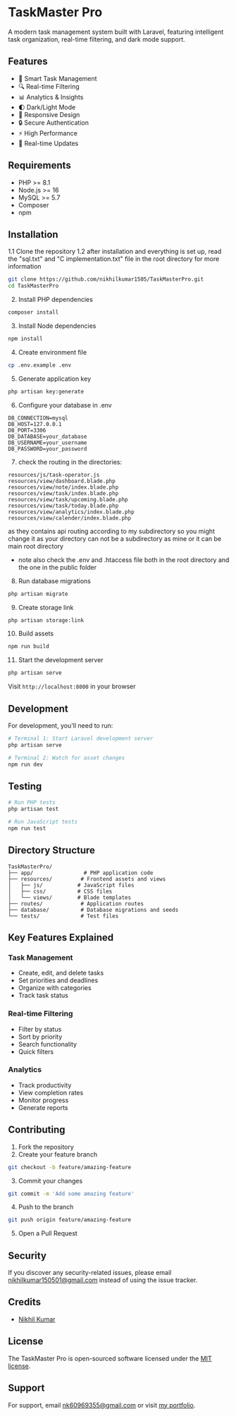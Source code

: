 # TaskMaster Pro

A modern task management system built with Laravel, featuring intelligent task organization, real-time filtering, and dark mode support.


## Features

- 🎯 Smart Task Management
- 🔍 Real-time Filtering
- 📊 Analytics & Insights
- 🌓 Dark/Light Mode
- 📱 Responsive Design
- 🔒 Secure Authentication
- ⚡ High Performance
- 🔄 Real-time Updates

## Requirements

- PHP >= 8.1
- Node.js >= 16
- MySQL >= 5.7
- Composer
- npm

## Installation

1.1 Clone the repository
1.2 after installation and everything is set up, read the "sql.txt" and "C implementation.txt" file in the root directory for more information

```bash
git clone https://github.com/nikhilkumar1505/TaskMasterPro.git
cd TaskMasterPro
```

2. Install PHP dependencies

```bash
composer install
```

3. Install Node dependencies

```bash
npm install
```

4. Create environment file

```bash
cp .env.example .env
```

5. Generate application key

```bash
php artisan key:generate
```

6. Configure your database in .env

```env
DB_CONNECTION=mysql
DB_HOST=127.0.0.1
DB_PORT=3306
DB_DATABASE=your_database
DB_USERNAME=your_username
DB_PASSWORD=your_password
```

7. check the routing in the directories:
```
resources/js/task-operator.js
resources/view/dashboard.blade.php
resources/view/note/index.blade.php
resources/view/task/index.blade.php
resources/view/task/upcoming.blade.php
resources/view/task/today.blade.php
resources/view/analytics/index.blade.php
resources/view/calender/index.blade.php
```
as they contains api routing according to my subdirectory so you might change it as your directory can not be a subdirectory as mine or it can be main root directory 
* note also check the .env and .htaccess file both in the root directory and the one in the public folder 



8. Run database migrations

```bash
php artisan migrate
```

9. Create storage link

```bash
php artisan storage:link
```

10. Build assets

```bash
npm run build
```

11. Start the development server

```bash
php artisan serve
```

Visit `http://localhost:8000` in your browser

## Development

For development, you'll need to run:

```bash
# Terminal 1: Start Laravel development server
php artisan serve

# Terminal 2: Watch for asset changes
npm run dev
```

## Testing

```bash
# Run PHP tests
php artisan test

# Run JavaScript tests
npm run test
```

## Directory Structure

```
TaskMasterPro/
├── app/                # PHP application code
├── resources/         # Frontend assets and views
│   ├── js/           # JavaScript files
│   ├── css/          # CSS files
│   └── views/        # Blade templates
├── routes/            # Application routes
├── database/          # Database migrations and seeds
└── tests/             # Test files
```

## Key Features Explained

### Task Management
- Create, edit, and delete tasks
- Set priorities and deadlines
- Organize with categories
- Track task status

### Real-time Filtering
- Filter by status
- Sort by priority
- Search functionality
- Quick filters

### Analytics
- Track productivity
- View completion rates
- Monitor progress
- Generate reports

## Contributing

1. Fork the repository
2. Create your feature branch

```bash
git checkout -b feature/amazing-feature
```
3. Commit your changes

```bash
git commit -m 'Add some amazing feature'
```
4. Push to the branch

```bash
git push origin feature/amazing-feature
```
5. Open a Pull Request

## Security

If you discover any security-related issues, please email nikhilkumar150501@gmail.com instead of using the issue tracker.

## Credits

- [Nikhil Kumar](https://github.com/nikhilkumar1505)

## License

The TaskMaster Pro is open-sourced software licensed under the [MIT license](https://opensource.org/licenses/MIT).

## Support

For support, email nk60969355@gmail.com or visit [my portfolio](https://ashadeewanexports.com/portfolio).
